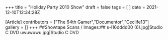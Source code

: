 +++
title = "Holiday Party 2010 Show"
draft = false
tags = [ ]
date = 2021-12-10T12:34:28Z

[Article]
contributors = ["The 64th Gamer","Documentor","Ceclife13"]
gallery = []
+++
##Showtape Scans / Images:##
<gallery>
s-l16dddd00 (6).jpg|Studio C DVD
uwuwuwu.jpg|Studio C DVD
</gallery>